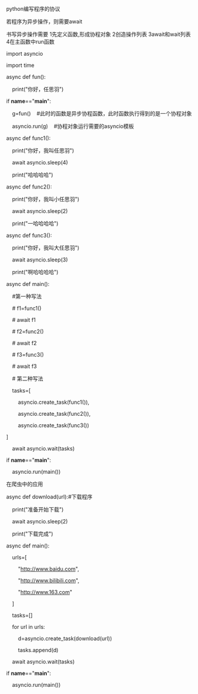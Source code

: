 python编写程序的协议

若程序为异步操作，则需要await

书写异步操作需要 1先定义函数,形成协程对象 2创造操作列表 3await和wait列表 4在主函数中run函数

import asyncio

import time

  

async def fun():

    print("你好，任思羽")

  

if __name__=="__main__":

    g=fun()    #此时的函数是异步协程函数，此时函数执行得到的是一个协程对象

    asyncio.run(g)    #协程对象运行需要的asyncio模板

  

async def func1():

    print("你好，我叫任思羽")

    await asyncio.sleep(4)

    print("哈哈哈哈")

  

async def func2():

    print("你好，我叫小任思羽")

    await asyncio.sleep(2)

    print("一哈哈哈哈")

  

async def func3():

    print("你好，我叫大任思羽")

    await asyncio.sleep(3)

    print("啊哈哈哈哈")

  

async def main():

    #第一种写法

    # f1=func1()

    # await f1

    # f2=func2()

    # await f2

    # f3=func3()

    # await f3

    # 第二种写法

    tasks=[

        asyncio.create_task(func1()),

        asyncio.create_task(func2()),

        asyncio.create_task(func3())

]

    await asyncio.wait(tasks)

if __name__=="__main__":

    asyncio.run(main())

  

在爬虫中的应用

async def download(url):#下载程序

    print("准备开始下载")

    await asyncio.sleep(2)

    print("下载完成")

  

async def main():

    urls=[

        "http://www.baidu.com",

        "http://www.bilibili.com",

        "http://www.163.com"

    ]

    tasks=[]

    for url in urls:

        d=asyncio.create_task(download(url))

        tasks.append(d)

    await asyncio.wait(tasks)

  
  

if __name__=="__main__":

    asyncio.run(main())
